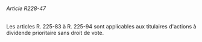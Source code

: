 ###### Article R228-47

Les articles R. 225-83 à R. 225-94 sont applicables aux titulaires d'actions à dividende prioritaire sans droit de vote.

